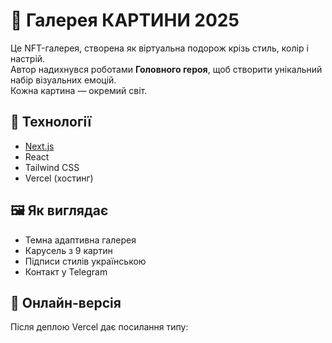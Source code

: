 # 🎨 Галерея КАРТИНИ 2025

Це NFT-галерея, створена як віртуальна подорож крізь стиль, колір і настрій.  
Автор надихнувся роботами **Головного героя**, щоб створити унікальний набір візуальних емоцій.  
Кожна картина — окремий світ.

## 🔧 Технології
- [Next.js](https://nextjs.org/)
- React
- Tailwind CSS
- Vercel (хостинг)

## 🖼 Як виглядає
- Темна адаптивна галерея
- Карусель з 9 картин
- Підписи стилів українською
- Контакт у Telegram

## 🚀 Онлайн-версія
Після деплою Vercel дає посилання типу:

